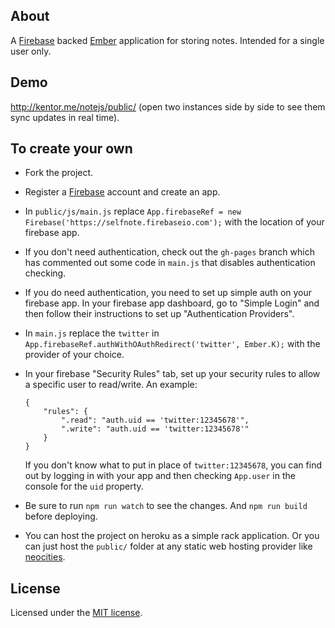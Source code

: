 ## About
A [Firebase](https://www.firebase.com/) backed [Ember](http://emberjs.com/) application for storing notes. Intended for a single user only.

## Demo
http://kentor.me/notejs/public/ (open two instances side by side to see them sync updates in real time).

## To create your own
- Fork the project.
- Register a [Firebase](https://www.firebase.com/) account and create an app.
- In `public/js/main.js` replace `App.firebaseRef = new Firebase('https://selfnote.firebaseio.com');` with the location of your firebase app.
- If you don't need authentication, check out the `gh-pages` branch which has commented out some code in `main.js` that disables authentication checking.
- If you do need authentication, you need to set up simple auth on your firebase app. In your firebase app dashboard, go to "Simple Login" and then follow their instructions to set up "Authentication Providers".
- In `main.js` replace the `twitter` in `App.firebaseRef.authWithOAuthRedirect('twitter', Ember.K);` with the provider of your choice.
- In your firebase "Security Rules" tab, set up your security rules to allow a specific user to read/write. An example:

    ```
    {
        "rules": {
            ".read": "auth.uid == 'twitter:12345678'",
            ".write": "auth.uid == 'twitter:12345678'"
        }
    }
    ```

    If you don't know what to put in place of `twitter:12345678`, you can find out by logging in with your app and then checking `App.user` in the console for the `uid` property.
- Be sure to run `npm run watch` to see the changes. And `npm run build` before deploying.
- You can host the project on heroku as a simple rack application. Or you can just host the `public/` folder at any static web hosting provider like [neocities](https://neocities.org/).

## License
Licensed under the [MIT license](LICENSE.txt).
